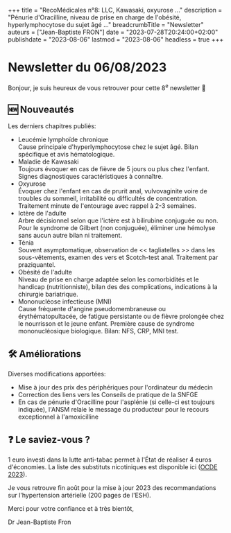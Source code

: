 +++
title = "RecoMédicales n°8: LLC, Kawasaki, oxyurose ..."
description = "Pénurie d'Oracilline, niveau de prise en charge de l'obésité, hyperlymphocytose du sujet âgé ..."
breadcrumbTitle = "Newsletter"
auteurs = ["Jean-Baptiste FRON"]
date = "2023-07-28T20:24:00+02:00"
publishdate = "2023-08-06"
lastmod = "2023-08-06"
headless = true
+++

# Newsletter du 06/08/2023

Bonjour, je suis heureux de vous retrouver pour cette 8<sup>e</sup> newsletter 📰

## 🆕 Nouveautés

Les derniers chapitres publiés:

- Leucémie lymphoïde chronique  
  Cause principale d'hyperlymphocytose chez le sujet âgé. Bilan spécifique et avis hématologique.
- Maladie de Kawasaki  
  Toujours évoquer en cas de fièvre de 5 jours ou plus chez l'enfant. Signes diagnostiques caractéristiques à connaître.
- Oxyurose  
  Évoquer chez l'enfant en cas de prurit anal, vulvovaginite voire de troubles du sommeil, irritabilité ou difficultés de concentration. Traitement minute de l'entourage avec rappel à 2-3 semaines.
- Ictère de l'adulte  
  Arbre décisionnel selon que l'ictère est à bilirubine conjuguée ou non. Pour le syndrome de Gilbert (non conjuguée), éliminer une hémolyse sans aucun autre bilan ni traitement.
- Ténia  
  Souvent asymptomatique, observation de << tagliatelles >> dans les sous-vêtements, examen des vers et Scotch-test anal. Traitement par praziquantel.
- Obésité de l'adulte  
  Niveau de prise en charge adaptée selon les comorbidités et le handicap (nutritionniste), bilan des des complications, indications à la chirurgie bariatrique.
- Mononucléose infectieuse (MNI)  
  Cause fréquente d'angine pseudomembraneuse ou érythématopultacée, de fatigue persistante ou de fièvre prolongée chez le nourrisson et le jeune enfant. Première cause de syndrome mononucléosique biologique. Bilan: NFS, CRP, MNI test.

## 🛠️ Améliorations

Diverses modifications apportées:

- Mise à jour des prix des périphériques pour l'ordinateur du médecin
- Correction des liens vers les Conseils de pratique de la SNFGE
- En cas de pénurie d'Oracilline pour l'asplénie (si celle-ci est toujours indiquée), l'ANSM relaie le message du producteur pour le recours exceptionnel à l'amoxicilline

## ❓ Le saviez-vous ?

1 euro investi dans la lutte anti-tabac permet à l'État de réaliser 4 euros d'économies. La liste des substituts nicotiniques est disponible ici ([OCDE 2023](https://www.oecd-ilibrary.org/fr/social-issues-migration-health/evaluation-du-programme-national-de-lutte-contre-le-tabagisme-en-france_b656e9ac-fr)).

Je vous retrouve fin août pour la mise à jour 2023 des recommandations sur l'hypertension artérielle (200 pages de l'ESH).

Merci pour votre confiance et à très bientôt,

Dr Jean-Baptiste Fron
